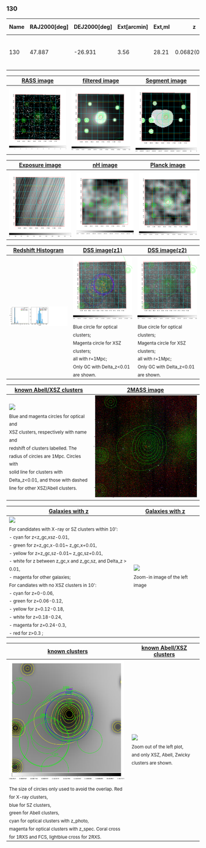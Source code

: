 <div STYLE="page-break-after: always;"></div>

### 130

|Name|RAJ2000[deg]|DEJ2000[deg] |Ext[arcmin]| Ext,ml | z | z_src| C|GC(XSZ,Delta_z<0.01)| GC(OPT,Delta_z<0.01)|GC| R_sig[arcmin] | R500[arcmin] | R500[Mpc]| CRsig[c/s] | CR500[c/s] |L500[1E44 erg/s]|F500[1E-12 erg/s/cm^2]| M500[1E14 Msun]|Tx[keV]|Cnt_sig|Beta|Rc[arcmin]|Comment|Alias|
|---|---|---|---|---|---|------|---|--------|---------|----------|---|---|---|---|---|---|---|---|---|---|---|---|---|---|
|130| 47.887| -26.931| 3.56| 28.21| 0.0682(0.005)| z1, z_xsz| B| MCXC, PSZ2, Tar| A, N, W| A, MCXC, N, PSZ2, Tar, W| 8.800| 9.756| 0.764| 0.195(0.045)| 0.199(0.046)| 0.432(0.066)| 3.828(0.581)| 1.35(0.10)| 2.63(0.13)| 37.5| 0.901(-0.119+0.072)| 6.777(-1.009+0.825)| -| k441|

|[RASS image](../image/130/130_img.pdf)|[filtered image](../image/130/130_fil.pdf)|[Segment image](../image/130/130_seg.pdf)|
|-------------------|--------------------|-------------------|
| <img src="../image/130/130_img.png" width="300">  | <img src="../image/130/130_fil.png" width="300">   | <img src="../image/130/130_seg.png" width="300">  |

|[Exposure image](../image/130/130_mex.pdf)| [nH image](../image/130/130_nh.pdf)| [Planck image](../image/130/130_p.pdf)|
|-------------------|--------------------|-------------------|
|<img src="../image/130/130_mex.png" width="300">   | <img src="../image/130/130_nh.png" width="300">    | <img src="../image/130/130_p.png" width="300"> |

|[Redshift Histogram](../image/130/130_zg.pdf) | [DSS image(z1)](../image/130/130_dss_z1.pdf)      |  [DSS image(z2)](../image/130/130_dss_z2.pdf)    |
|-------------------|--------------------|-------------------|
|<img src="../image/130/130_zg.png" width="300"> |<img src="../image/130/130_dss_z1.png" width="300"> <sub><br>Blue circle for optical clusters; <br>Magenta circle for XSZ clusters; <br>all with r=1Mpc; <br>Only GC with Delta_z<0.01 are shown. </sub>| <img src="../image/130/130_dss_z2.png" width="300"><sub><br>Blue circle for optical clusters; <br>Magenta circle for XSZ clusters; <br>all with r=1Mpc; <br>Only GC with Delta_z<0.01 are shown. </sub> |

|[known Abell/XSZ clusters](../image/130/130_m.pdf) | [2MASS image](../image/130/130_2mass.pdf)      |
|-------------------|-------------------|
|<img src=../image/130/130_m.png width="300"> <br><sub>Blue and magenta circles for optical and <br>XSZ clusters, respectively with name and <br>redshift of clusters labelled. The <br>radius of circles are 1Mpc. Circles with <br>solid line for clusters with <br>Delta_z<0.01, and those with dashed <br>line for other XSZ/Abell clusters.        </sub>|<img src="../image/130/130_2mass.png" width="300">  |

|[Galaxies with z](../image/130/130_opt_ned.pdf) |[Galaxies with z](../image/130/130_opt_ned_zoom.pdf) |
|-------------------|-------------------|
| <img src=../image/130/130_opt_ned.png width="300"> <br><sub> For candidates with X-ray or SZ clusters within 10': <br> - cyan for z<z_gc,xsz-0.01, <br> - green for z=z_gc,x-0.01~ z_gc,x+0.01, <br> - yellow for z=z_gc,sz-0.01~ z_gc,sz+0.01, <br> - white for z between z_gc,x and z_gc,sz, and Delta_z > 0.01, <br> - magenta for other galaxies; <br>For candiates with no XSZ clusters in 10': <br> - cyan for z=0-0.06, <br> - green for z=0.06-0.12, <br> - yellow for z=0.12-0.18, <br> - white for z=0.18-0.24, <br> - magenta for z=0.24-0.3, <br> - red for z>0.3 ;  </sub>|<img src=../image/130/130_opt_ned_zoom.png width="300">  <br><sub> Zoom-in image of the left image</sub>|

|[known clusters](../image/130/130_gc.pdf) |[known Abell/XSZ clusters](../image/130/130_gc_large.pdf) |
|-------------------|-------------------|
| <img src=../image/130/130_gc.png width="300"> <br><sub> The size of circles only used to avoid the overlap. Red for X-ray clusters, <br> blue for SZ clusters, <br> green for Abell clusters, <br> cyan for optical clusters with z_photo, <br> magenta for optical clusters with z_spec. Coral cross for 1RXS and FCS, lightblue cross for 2RXS. </sub>|<img src=../image/130/130_gc_large.png width="300"> <br><sub> Zoom out of the left plot, <br> and only XSZ, Abell, Zwicky clusters are shown. </sub> |



